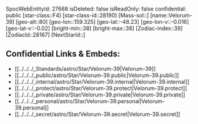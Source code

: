 ﻿---
location: [-48.23,-159.325,80]
type: Star
tags:
- astro/Star

---
SpocWebEntityId: 27668
isDeleted: false
isReadOnly: false
confidential: public
[star-class::F4]
[star-class-id::28190]
[Mass-sol::]
[name::Velorum-39]
[geo-alt::80]
[geo-lon::159.325]
[geo-lat::-48.23]
[geo-lon-v::-0.016]
[geo-lat-v::-0.02]
[bright-min::38]
[bright-max::38]
[Zodiac-index::39]
[ZodiacId::28167]
[NextStarId::]



## Confidential Links & Embeds: 
- [[../../../_Standards/astro/Star/Velorum-39|Velorum-39]] 
- [[../../../_public/astro/Star/Velorum-39.public|Velorum-39.public]] 
- [[../../../_internal/astro/Star/Velorum-39.internal|Velorum-39.internal]] 
- [[../../../_protect/astro/Star/Velorum-39.protect|Velorum-39.protect]] 
- [[../../../_private/astro/Star/Velorum-39.private|Velorum-39.private]] 
- [[../../../_personal/astro/Star/Velorum-39.personal|Velorum-39.personal]] 
- [[../../../_secret/astro/Star/Velorum-39.secret|Velorum-39.secret]] 
